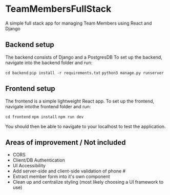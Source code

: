 # TeamMembersFullStack
A simple full stack app for managing Team Members using React and Django

## Backend setup

The backend consists of Django and a PostgresDB
To set up the backend, navigate into the backend folder and run:

`cd backend`
`pip install -r requirements.txt`
`python3 manage.py runserver`

## Frontend setup

The frontend is a simple lightweight React app.
To set up the frontend, navigate intothe frontend folder and run:

`cd frontend`
`npm install`
`npm run dev`

You should then be able to navigate to your localhost to test the application.

## Areas of improvement / Not included

* CORS
* Client/DB Authentication
* UI Accessibility
* Add server-side and client-side validation of phone #
* Extract member form into it's own component
* Clean up and centralize styling (most likely choosing a UI framework to use)